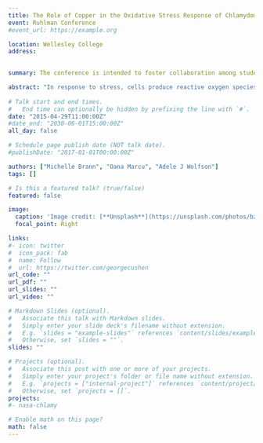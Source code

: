 ```yaml
---
title: The Role of Copper in the Oxidative Stress Response of Chlamydomonas reinhardtii to heat shock (Oral)
event: Ruhlman Conference
#event_url: https://example.org

location: Wellesley College
address:
 

summary: The conference is intended to foster collaboration among students and faculty across the disciplines and to enhance the intellectual life of the College. 

abstract: "In response to stress, cells produce reactive oxygen species (ROS) which cause molecular damage in the form of DNA breaks and modification of lipids and proteins. ROS are also important in cell signaling to induce differential gene expression, metabolic changes and, thus, adaptation to environmental conditions. I hypothesize that ROS response is a common denominator of different environmental challenges, including radiation and microgravity, during spaceflight. Algae, such as the unicellular green alga *Chlamydomonas reinhardtii*, grown in spaceflight are exposed to stress. The goal is to characterize the response of *C. reinhardtii* to stress by examining biochemical and gene expression changes using heat shock. The heat shocked (42°C) *C. reinhardtii* exhibited a selective regulation of ion transporters and an increase in ROS. Such results provide new insights about the cellular response to stress and its possible mediation during long-term environmental pressure (including spaceflight), and provide a basis for understanding multicellularity evolution."
  
# Talk start and end times.
#   End time can optionally be hidden by prefixing the line with `#`.
date: "2015-04-29T11:00:00Z"
#date_end: "2030-06-01T15:00:00Z"
all_day: false

# Schedule page publish date (NOT talk date).
#publishDate: "2017-01-01T00:00:00Z"

authors: ["Michelle Brann", "Oana Marcu", "Adele J Wolfson"]
tags: []

# Is this a featured talk? (true/false)
featured: false

image:
  caption: 'Image credit: [**Unsplash**](https://unsplash.com/photos/bzdhc5b3Bxs)'
  focal_point: Right

links:
#- icon: twitter
#  icon_pack: fab
#  name: Follow
#  url: https://twitter.com/georgecushen
url_code: ""
url_pdf: ""
url_slides: ""
url_video: ""

# Markdown Slides (optional).
#   Associate this talk with Markdown slides.
#   Simply enter your slide deck's filename without extension.
#   E.g. `slides = "example-slides"` references `content/slides/example-slides.md`.
#   Otherwise, set `slides = ""`.
slides: ""

# Projects (optional).
#   Associate this post with one or more of your projects.
#   Simply enter your project's folder or file name without extension.
#   E.g. `projects = ["internal-project"]` references `content/project/deep-learning/index.md`.
#   Otherwise, set `projects = []`.
projects:
#- nasa-chlamy

# Enable math on this page?
math: false
---
```



